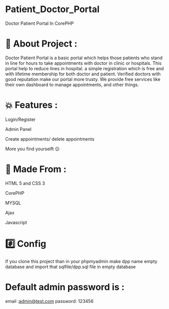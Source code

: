 # Patient_Doctor_Portal

Doctor Patient Portal In CorePHP
 # 📝 About Project :
Doctor Patient Portal is a basic portal which helps those patients who stand in line for hours to take appointments with doctor in clinic or hospitals. This portal help to reduce lines in hospital. a simple registration which is free and with lifetime membership for both doctor and patient. Verified doctors with good reputation make our portal more trusty. We provide free services like their own dashboard to manage appointments, and other things.

# 💥 Features :
Login/Register

Admin Panel

Create appointments/ delete appointments

More you find yourselft 😉

 # 📎 Made From :
 HTML 5 and CSS 3

 CorePHP

 MYSQL

 Ajax

 Javascript

 # #️⃣ Config
If you clone this project than in your phpmyadmin make dpp name empty database and import that sqlfile/dpp.sql file in empty database

# Default admin password is :
email :admin@test.com
password: 123456
